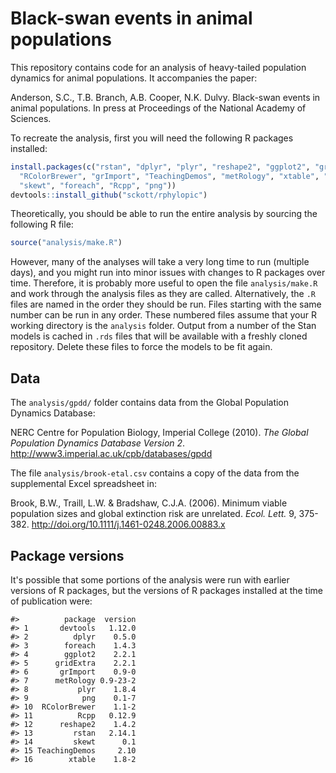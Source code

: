 <!-- README.md is generated from README.Rmd. Please edit that file -->
Black-swan events in animal populations
=======================================

This repository contains code for an analysis of heavy-tailed population dynamics for animal populations. It accompanies the paper:

Anderson, S.C., T.B. Branch, A.B. Cooper, N.K. Dulvy. Black-swan events in animal populations. In press at Proceedings of the National Academy of Sciences.

To recreate the analysis, first you will need the following R packages installed:

``` r
install.packages(c("rstan", "dplyr", "plyr", "reshape2", "ggplot2", "gridExtra", 
  "RColorBrewer", "grImport", "TeachingDemos", "metRology", "xtable", "devtools",
  "skewt", "foreach", "Rcpp", "png"))
devtools::install_github("sckott/rphylopic")
```

Theoretically, you should be able to run the entire analysis by sourcing the following R file:

``` r
source("analysis/make.R")
```

However, many of the analyses will take a very long time to run (multiple days), and you might run into minor issues with changes to R packages over time. Therefore, it is probably more useful to open the file `analysis/make.R` and work through the analysis files as they are called. Alternatively, the `.R` files are named in the order they should be run. Files starting with the same number can be run in any order. These numbered files assume that your R working directory is the `analysis` folder. Output from a number of the Stan models is cached in `.rds` files that will be available with a freshly cloned repository. Delete these files to force the models to be fit again.

Data
----

The `analysis/gpdd/` folder contains data from the Global Population Dynamics Database:

NERC Centre for Population Biology, Imperial College (2010). *The Global Population Dynamics Database Version 2*. <http://www3.imperial.ac.uk/cpb/databases/gpdd>

The file `analysis/brook-etal.csv` contains a copy of the data from the supplemental Excel spreadsheet in:

Brook, B.W., Traill, L.W. & Bradshaw, C.J.A. (2006). Minimum viable population sizes and global extinction risk are unrelated. *Ecol. Lett.* 9, 375-382. <http://doi.org/10.1111/j.1461-0248.2006.00883.x>

Package versions
----------------

It's possible that some portions of the analysis were run with earlier versions of R packages, but the versions of R packages installed at the time of publication were:

    #>          package  version
    #> 1       devtools   1.12.0
    #> 2          dplyr    0.5.0
    #> 3        foreach    1.4.3
    #> 4        ggplot2    2.2.1
    #> 5      gridExtra    2.2.1
    #> 6       grImport    0.9-0
    #> 7      metRology 0.9-23-2
    #> 8           plyr    1.8.4
    #> 9            png    0.1-7
    #> 10  RColorBrewer    1.1-2
    #> 11          Rcpp   0.12.9
    #> 12      reshape2    1.4.2
    #> 13         rstan   2.14.1
    #> 14         skewt      0.1
    #> 15 TeachingDemos     2.10
    #> 16        xtable    1.8-2
